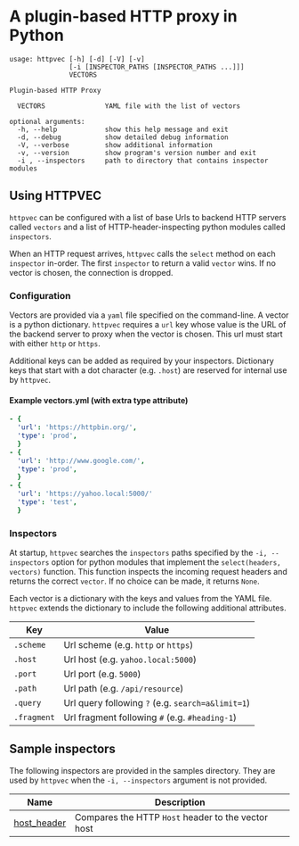 # A plugin-based HTTP proxy in Python
```
usage: httpvec [-h] [-d] [-V] [-v]
               [-i [INSPECTOR_PATHS [INSPECTOR_PATHS ...]]]
               VECTORS

Plugin-based HTTP Proxy

  VECTORS               YAML file with the list of vectors

optional arguments:
  -h, --help            show this help message and exit
  -d, --debug           show detailed debug information
  -V, --verbose         show additional information
  -v, --version         show program's version number and exit
  -i , --inspectors     path to directory that contains inspector modules
```

## Using HTTPVEC
`httpvec` can be configured with a list of base Urls to backend
HTTP servers called `vectors` and a list of HTTP-header-inspecting
python modules called `inspectors`.

When an HTTP request arrives, `httpvec` calls the `select` method on each 
`inspector` in-order. The first `inspector` to return a valid `vector` wins.
If no vector is chosen, the connection is dropped.

### Configuration
Vectors are provided via a `yaml` file specified on the command-line. A
vector is a python dictionary. `httpvec` requires a `url` key whose
value is the URL of the backend server to proxy when the vector is chosen.
This url must start with either `http` or `https`.

Additional keys can be added as required by your inspectors. Dictionary
keys that start with a dot character (e.g. `.host`) are reserved for internal use
by `httpvec`.

#### Example vectors.yml (with extra type attribute)
``` YAML
- {
  'url': 'https://httpbin.org/',
  'type': 'prod',
  }
- {
  'url': 'http://www.google.com/',
  'type': 'prod',
  }
- {
  'url': 'https://yahoo.local:5000/'
  'type': 'test',
  }
```

### Inspectors
At startup, `httpvec` searches the `inspectors` paths specified by the
 `-i, --inspectors` option for python modules that implement the 
`select(headers, vectors)` function. This function inspects the 
incoming request headers and returns the correct `vector`. If no
choice can be made, it returns `None`.

Each vector is a dictionary with the keys and values from the YAML file.
`httpvec` extends the dictionary to include the following additional
attributes.

|Key        |Value      |
|-----------|-----------|
|`.scheme`  |Url scheme (e.g. `http` or `https`)|
|`.host`    |Url host (e.g. `yahoo.local:5000`)|
|`.port`    |Url port (e.g. `5000`)|
|`.path`    |Url path (e.g. `/api/resource`)|
|`.query`   |Url query following `?` (e.g. `search=a&limit=1`)|
|`.fragment`|Url fragment following `#` (e.g. `#heading-1`)|

## Sample inspectors
The following inspectors are provided in the samples directory. They
are used by `httpvec` when the `-i, --inspectors` argument is not
provided.

|Name    |Description|
|--------|-----------|
|[host_header](httpvec/samples/host_header.py)|Compares the HTTP `Host` header to the vector host|


